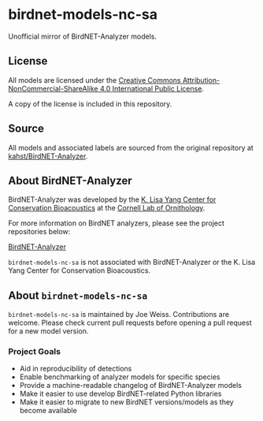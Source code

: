 # birdnet-models-nc-sa

Unofficial mirror of BirdNET-Analyzer models.

## License

All models are licensed under the [Creative Commons Attribution-NonCommercial-ShareAlike 4.0 International Public License](https://github.com/kahst/BirdNET-Analyzer/blob/main/LICENSE).

A copy of the license is included in this repository.

## Source

All models and associated labels are sourced from the original repository at [kahst/BirdNET-Analyzer](https://github.com/kahst/BirdNET-Analyzer).

## About BirdNET-Analyzer

BirdNET-Analyzer was developed by the [K. Lisa Yang Center for Conservation Bioacoustics](https://www.birds.cornell.edu/ccb/) at the [Cornell Lab of Ornithology](https://www.birds.cornell.edu/home).

For more information on BirdNET analyzers, please see the project repositories below:

[BirdNET-Analyzer](https://github.com/kahst/BirdNET-Analyzer)

`birdnet-models-nc-sa` is not associated with BirdNET-Analyzer or the K. Lisa Yang Center for Conservation Bioacoustics.

## About `birdnet-models-nc-sa`

`birdnet-models-nc-sa` is maintained by Joe Weiss. Contributions are welcome. Please check current pull requests before opening a pull request for a new model version.

### Project Goals

- Aid in reproducibility of detections
- Enable benchmarking of analyzer models for specific species
- Provide a machine-readable changelog of BirdNET-Analyzer models
- Make it easier to use develop BirdNET-related Python libraries
- Make it easier to migrate to new BirdNET versions/models as they become available
